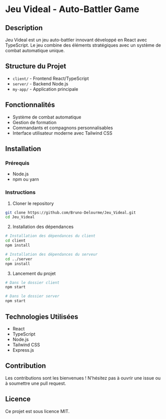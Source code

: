 # Jeu Videal - Auto-Battler Game

## Description
Jeu Videal est un jeu auto-battler innovant développé en React avec TypeScript. Le jeu combine des éléments stratégiques avec un système de combat automatique unique.

## Structure du Projet
- `client/` - Frontend React/TypeScript
- `server/` - Backend Node.js
- `my-app/` - Application principale

## Fonctionnalités
- Système de combat automatique
- Gestion de formation
- Commandants et compagnons personnalisables
- Interface utilisateur moderne avec Tailwind CSS

## Installation

### Prérequis
- Node.js
- npm ou yarn

### Instructions
1. Cloner le repository
```bash
git clone https://github.com/Bruno-Delourme/Jeu_Videal.git
cd Jeu_Videal
```

2. Installation des dépendances
```bash
# Installation des dépendances du client
cd client
npm install

# Installation des dépendances du serveur
cd ../server
npm install
```

3. Lancement du projet
```bash
# Dans le dossier client
npm start

# Dans le dossier server
npm start
```

## Technologies Utilisées
- React
- TypeScript
- Node.js
- Tailwind CSS
- Express.js

## Contribution
Les contributions sont les bienvenues ! N'hésitez pas à ouvrir une issue ou à soumettre une pull request.

## Licence
Ce projet est sous licence MIT. 